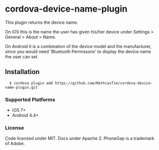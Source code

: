 # cordova-device-name-plugin

This plugin returns the device name.

On iOS this is the name the user has given his/her device under Settings > General > About > Name.

On Android it is a combination of the device model and the manufacturer, since you would need 'Bluetooth Permissons' to display the device name the user can set.

## Installation
```
  $ cordova plugin add https://github.com/MathiasTim/cordova-device-name-plugin.git
```

### Supported Platforms
- iOS 7+
- Android 4.4+

### License
Code licensed under MIT. Docs under Apache 2. PhoneGap is a trademark of Adobe.

